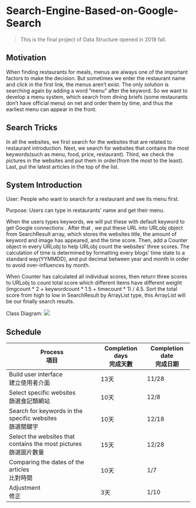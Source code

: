 # Search-Engine-Based-on-Google-Search

> This is the final project of Data Structure opened in 2018 fall. 

## Motivation
When finding restaurants for meals, menus are always one of the important factors to make the decision. But sometimes we enter the restaurant name and click in the first link, the menus aren’t exist. The only solution is searching again by adding a word ”menu” after the keyword. So we want to develop a menu system, which search from dining briefs (some restaurants don’t have official menu) on net and order them by time, and thus the earliest menu can appear in the front.

## Search Tricks
In all the websites, we first search for the websites that are related to restaurant introduction. Next, we search for websites that contains the most keywords(such as menu, food, price, restaurant). Third, we check the pictures in the websites and put them in order(from the most to the least). Last, put the latest articles in the top of the list.

## System Introduction
User: People who want to search for a restaurant and see its menu first.

Purpose: Users can type in restaurants’ name and get their menu.

When the users types keywords, we will put these with default keyword to get Google connections . After that , we put these URL into URLobj object from SearchResult array, which stores the websites title, the amount of keyword and image has appeared, and the time score. Then, add a Counter object in every URLobj to help URLobj count the websites’ three scores. The calculation of time is determined by formatting every blogs’ time state to a standard way(YYMMDD), and put decimal between year and month in order to avoid over-influences by month.

When Counter has calculated all individual scores, then return three scores to URLobj to count total score which different items have different weight (imgcount * 2 + keywordcount * 1.5 + timecount * 1) / 4.5. Sort the total score from high to low in SearchResult by ArrayList type, this ArrayList will be our finally search results.

Class Diagram:
![](https://i.imgur.com/lsWOjQP.jpg)


## Schedule

<table>
                        <thead>
                        <tr>
                            <th>Process<br>項目
                            </th>
                            <th>Completion days<br>完成天數
                            </th>
                            <th>Completion date<br>完成日期
                            </th>
                        </tr>
                        </thead>
                        <tbody>
                        <tr>
                            <td>Build user interface<br>建立使用者介面
                            </td>
                            <td>13天</td>
                            <td>11/28</td>
                        </tr>
                        <tr>
                            <td>Select specific websites<br>篩選食記類網站
                            </td>
                            <td>10天</td>
                            <td>12/8</td>
                        </tr>
                        <tr>
                            <td>Search for keywords in the specific websites<br>篩選關鍵字
                            </td>
                            <td>10天</td>
                            <td>12/18</td>
                        </tr>
                        <tr>
                            <td>Select the websites that contains the most pictures<br>篩選圖片數量
                            </td>
                            <td>15天</td>
                            <td>12/28</td>
                        </tr>
                        <tr>
                            <td>Comparing the dates of the articles<br>比對時間
                            </td>
                            <td>10天</td>
                            <td>1/7</td>
                        </tr>
                        <tr>
                            <td>Adjustment<br>修正
                            </td>
                            <td>3天</td>
                            <td>1/10</td>
                        </tr>
                        </tbody>
                        <tfoot>
                        </tfoot>
                    </table>
